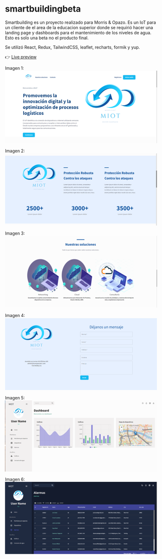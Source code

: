 # smartbuildingbeta
Smartbuilding es un proyecto realizado para Morris &amp; Opazo. Es un IoT para un cliente de el area de la educacion superior  donde se requirió hacer una landing page y dashboards para el mantenimiento de los niveles de agua. Esto es solo una beta no el producto final.

Se utilizó React, Redux, TailwindCSS, leaflet, recharts, formik y yup. 

:point_right: [Live preview]()

Imagen 1:
![screenShot01](images/landing-1.png)

Imagen 2:
![screenShot02](images/landing-2.png)

Imagen 3:
![screenShot02](images/landing-3.png)

Imagen 4:
![screenShot02](images/lading-4.png)

Imagen 5:
![screenShot02](images/dashboard-1.png)

Imagen 6:
![screenShot02](images/dashboard-2.png)
